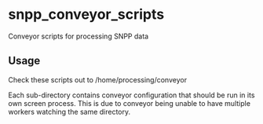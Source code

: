 snpp_conveyor_scripts
=====================

Conveyor scripts for processing SNPP data

Usage
-----

Check these scripts out to /home/processing/conveyor   

Each sub-directory contains conveyor configuration that should be run in its own screen process.
This is due to conveyor being unable to have multiple workers watching the same directory.

